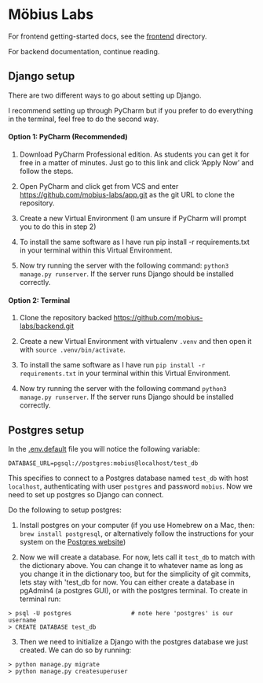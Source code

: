 # Möbius Labs

For frontend getting-started docs, see the [frontend](frontend/README.md) directory.

For backend documentation, continue reading.

## Django setup

There are two different ways to go about setting up Django.

I recommend setting up through PyCharm but if you prefer to do everything in the terminal, feel free to do the second way.

#### Option 1: PyCharm (Recommended)

1. Download PyCharm Professional edition. As students you can get it for free in a matter of minutes. Just go to this link  and click ‘Apply Now’ and follow the steps.

2. Open PyCharm and click get from VCS and enter https://github.com/mobius-labs/app.git  as the git URL to clone the repository.

3. Create a new Virtual Environment (I am unsure if PyCharm will prompt you to do this in step 2)

4. To install the same software as I have run pip install -r requirements.txt in your terminal within this Virtual Environment. 

5. Now try running the server with the following command: `python3 manage.py runserver`. If the server runs Django should be installed correctly.

#### Option 2: Terminal 

1. Clone the repository backed https://github.com/mobius-labs/backend.git 

2. Create a new Virtual Environment with virtualenv `.venv`  and then open it with `source .venv/bin/activate`.

3. To install the same software as I have run `pip install -r requirements.txt` in your terminal within this Virtual Environment. 

4. Now try running the server with the following command `python3 manage.py runserver`. If the server runs Django should be installed correctly.

## Postgres setup

In the [.env.default](.env.default) file you will notice the following variable:

```
DATABASE_URL=pgsql://postgres:mobius@localhost/test_db
```

This specifies to connect to a Postgres database named `test_db` with host `localhost`, authenticating with user `postgres` and password `mobius`.
Now we need to set up postgres so Django can connect.

Do the following to setup postgres:

1. Install postgres on your computer (if you use Homebrew on a Mac, then: `brew install postgresql`, or alternatively follow the instructions for your system on the [Postgres  website](https://www.postgresql.org/))

2. Now we will create a database. For now, lets call it `test_db` to match with the dictionary above. You can change it to whatever name as long as you change it in the dictionary too, but for the simplicity of git commits, lets stay with 'test_db for now.
   You can either create a database in pgAdmin4 (a postgres GUI), or with the postgres terminal. To create in terminal run:

```
> psql -U postgres                 # note here 'postgres' is our username
> CREATE DATABASE test_db
```

3. Then we need to initialize a Django with the postgres database we just created. We can do so by running:
```
> python manage.py migrate
> python manage.py createsuperuser
```